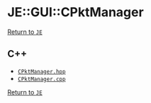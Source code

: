 # JE::GUI::CPktManager

[Return to `JE`](/docs/je.md)

## C++

- [`CPktManager.hpp`](/src/je/CPktManager.hpp)
- [`CPktManager.cpp`](/src/je/CPktManager.cpp)

[Return to `JE`](/docs/je.md)